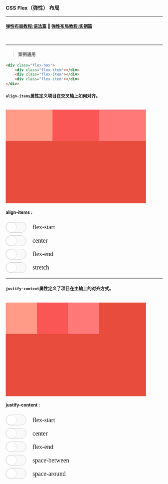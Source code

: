 ### CSS Flex（弹性） 布局

---

#### [弹性布局教程:语法篇](http://www.ruanyifeng.com/blog/2015/07/flex-grammar.html) 🔰 [弹性布局教程:实例篇](http://www.ruanyifeng.com/blog/2015/07/flex-examples.html)

<br>

---

> #### 案例通用

```html
<div class="flex-box">
    <div class="flex-item"></div>
    <div class="flex-item"></div>
    <div class="flex-item"></div>
</div>
```

#### `align-items`属性定义项目在交叉轴上如何对齐。

<br>

<div class="flex-box1">
    <div class="flex-item"></div>
    <div class="flex-item"></div>
    <div class="flex-item"></div>
</div>

<h4>align-items :</h4>

<div class="switch-box" >
    <div class="switch">
        <input type="checkbox" checked id="flex-start" style="display: none" />
        <label for="flex-start">
            <div></div>
        </label>
    </div>
    <span>flex-start</span>
</div>

<div class="switch-box" >
    <div class="switch">
        <input type="checkbox" checked id="center" style="display: none" />
        <label for="center">
            <div></div>
        </label>
    </div>
    <span>center</span>
</div>

<div class="switch-box" >
    <div class="switch">
        <input type="checkbox" checked id="flex-end" style="display: none" />
        <label for="flex-end">
            <div></div>
        </label>
    </div>
    <span>flex-end</span>
</div>

<div class="switch-box" >
    <div class="switch">
        <input type="checkbox" checked id="stretch" style="display: none" />
        <label for="stretch">
            <div></div>
        </label>
    </div>
    <span>stretch</span>
</div>

---

#### `justify-content`属性定义了项目在主轴上的对齐方式。

<br>

<div class="flex-box2">
    <div class="flex-item"></div>
    <div class="flex-item"></div>
    <div class="flex-item"></div>
</div>

<h4>justify-content :</h4>

<div class="switch-box" >
    <div class="switch">
        <input type="checkbox" checked id="flex-start2" style="display: none" />
        <label for="flex-start2">
            <div></div>
        </label>
    </div>
    <span>flex-start</span>
</div>

<div class="switch-box" >
    <div class="switch">
        <input type="checkbox" checked id="center2" style="display: none" />
        <label for="center2">
            <div></div>
        </label>
    </div>
    <span>center</span>
</div>

<div class="switch-box" >
    <div class="switch">
        <input type="checkbox" checked id="flex-end2" style="display: none" />
        <label for="flex-end2">
            <div></div>
        </label>
    </div>
    <span>flex-end</span>
</div>

<div class="switch-box" >
    <div class="switch">
        <input type="checkbox" checked id="space-between" style="display: none" />
        <label for="space-between">
            <div></div>
        </label>
    </div>
    <span>space-between</span>
</div>

<div class="switch-box" >
    <div class="switch">
        <input type="checkbox" checked id="space-around" style="display: none" />
        <label for="space-around">
            <div></div>
        </label>
    </div>
    <span>space-around</span>
</div>



<script>
const box1 = document.querySelector(".flex-box1");
const boxStyle1 = box1.style;

const box2 = document.querySelector(".flex-box2");
const boxStyle2 = box2.style;

const btn1 =  document.querySelector("#flex-start");
const btn2 =  document.querySelector("#center");
const btn3 =  document.querySelector("#flex-end");
const btn4 =  document.querySelector("#stretch");

const btn1t =  document.querySelector("#flex-start2");
const btn2t =  document.querySelector("#center2");
const btn3t =  document.querySelector("#flex-end2");
const btn4t =  document.querySelector("#space-between");
const btn5t =  document.querySelector("#space-around");

btn1.addEventListener("click", e => {
    boxStyle1.setProperty("--aligni", `${e.target.id}`);
    $(".switch-box input:not(#flex-start)").prop("checked", true);
});

btn2.addEventListener("click", e => {
    boxStyle1.setProperty("--aligni", `${e.target.id}`);
    $(".switch-box input:not(#center)").prop("checked", true);
});

btn3.addEventListener("click", e => {
    boxStyle1.setProperty("--aligni", `${e.target.id}`);
    $(".switch-box input:not(#flex-end)").prop("checked", true);
});

btn4.addEventListener("click", e => {
    boxStyle1.setProperty("--aligni", `${e.target.id}`);
    $(".switch-box input:not(#stretch)").prop("checked", true);
});

btn1t.addEventListener("click", e => {
    boxStyle2.setProperty("--justc", `flex-start`);
    $(".switch-box input:not(#flex-start2)").prop("checked", true);
});

btn2t.addEventListener("click", e => {
    boxStyle2.setProperty("--justc", `center`);
    $(".switch-box input:not(#center2)").prop("checked", true);
});

btn3t.addEventListener("click", e => {
    boxStyle2.setProperty("--justc", `flex-end`);
    $(`.switch-box input:not(#${e.target.id})`).prop("checked", true);
});

btn4t.addEventListener("click", e => {
    boxStyle2.setProperty("--justc", `${e.target.id}`);
    $(`.switch-box input:not(#${e.target.id})`).prop("checked", true);
});

btn5t.addEventListener("click", e => {
    boxStyle2.setProperty("--justc", `${e.target.id}`);
    $(`.switch-box input:not(#${e.target.id})`).prop("checked", true);
});
</script>


<style>
.flex-box1{
    width:100%;
    max-width:450px;
    height:300px;
    background-color: #e74c3c;
    display:flex;
    justify-content:var(--justc);
    align-items:var(--aligni)
}
.flex-box1>.flex-item{
    width:150px;
    height:100px;
}
.flex-box2{
    width:100%;
    max-width:450px;
    height:300px;
    background-color: #e74c3c;
    display:flex;
    justify-content:var(--justc);
    align-items:var(--aligni)
}
.flex-box2>.flex-item{
    width:100px;
    height:100px;
    background-color: #f1c40f;
}
.flex-box1>.flex-item:nth-child(1){
    background-color: #ff9b87;
}
.flex-box1>.flex-item:nth-child(2){
    background-color: #fb5656
}
.flex-box1>.flex-item:nth-child(3){
    background-color: #ff7979;
}

.flex-box2>.flex-item:nth-child(1){
    background-color: #ff9b87;
}
.flex-box2>.flex-item:nth-child(2){
    background-color: #fb5656
}
.flex-box2>.flex-item:nth-child(3){
    background-color: #ff7979;
}

/* 按钮开始 */

.switch-box{
    display:flex;
    align-items:center;
}
.switch-box>span{
    font-size:20px;
    font-family: 'Comic Sans MS', cursive;
    margin-left:10px;
    padding: 10px;
}
.switch>label {
  display: flex;
  border-radius: 99px;
  height: 32px;
  width: 64px;
  background-color: #e74c3c;
  border: 1px solid #e74c3c;
  justify-content: flex-end;
}

.switch>input[type=checkbox]:checked+label {
  background-color: #f9f9f9;
  border: 1px solid #c5c5c5;
  justify-content: flex-start;
}

.switch>label>div {
  border-radius: 9999px;
  width: 32px;
  background-color: #FFF;
  border: 1px solid rgba(0, 0, 0, .3);
}

.switch>input[type=checkbox]:checked+label>div {
  border: 1px solid rgba(156, 156, 156, 0.3);
}
/* 按钮结束 */
</style>
